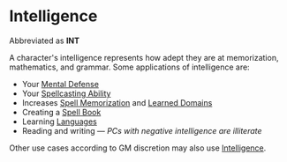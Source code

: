# Intelligence

Abbreviated as **INT**

A character's intelligence represents how adept they are at memorization, mathematics, and grammar. Some applications of intelligence are:

- Your [Mental Defense](../Derived%20Statistics/Mental%20Defense.md)
- Your [Spellcasting Ability](../../Magic/Spellcasting/Spellcasting%20Ability.md)
- Increases [Spell Memorization](../../Magic/Spellcasting/Spell%20Learning/Spell%20Memorization.md) and [Learned Domains](../../Magic/Spellcasting/Spell%20Learning/Learned%20Domains.md)
- Creating a [Spell Book](../../Magic/Spellcasting/Spell%20Learning/Spell%20Book.md)
- Learning [Languages](../Ancenstries/The%20People%20of%20Mithrinia/Languages/Languages.md)
- Reading and writing — *PCs with negative intelligence are illiterate*

Other use cases according to GM discretion may also use [Intelligence]().
